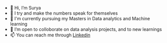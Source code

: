 - 👋 Hi, I’m Surya
- 👀 I try and make the numbers speak for themselves
- 🌱 I'm currently pursuing my Masters in Data analytics and Machine learning
- 💞️ I’m open to colloborate on data analysis projects, and to new learnings
- 📫 You can reach me through [Linkedin](www.linkedin.com/in/suryanageshbabu)



<!---
SuryaNageshBabu/SuryaNageshBabu is a ✨ special ✨ repository because its `README.md` (this file) appears on your GitHub profile.
You can click the Preview link to take a look at your changes.
--->
